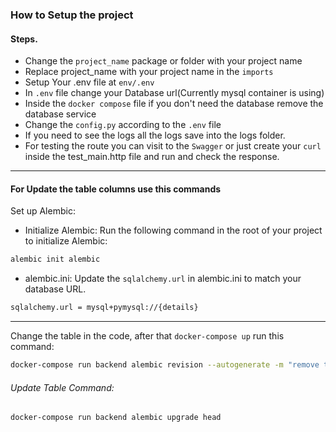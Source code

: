 ### How to Setup the project

#### Steps.
* Change the `project_name` package or folder with your project name
* Replace project_name with your project name in the `imports`
* Setup Your .env file at `env/.env`
* In `.env` file change your Database url(Currently mysql container is using)
* Inside the `docker compose` file if you don't need the database remove the database service
* Change the `config.py` according to the `.env` file
* If you need to see the logs all the logs save into the logs folder.
* For testing the route you can visit to the `Swagger` or just create your `curl` inside the test_main.http file and run and check the response.

 ---

#### For Update the table columns use this commands

Set up Alembic:
* Initialize Alembic:
Run the following command in the root of your project to initialize Alembic:
```bash
alembic init alembic
```
* alembic.ini:
Update the `sqlalchemy.url` in alembic.ini to match your database URL.
```bash
sqlalchemy.url = mysql+pymysql://{details}
```
---
Change the table in the code, after that `docker-compose up` run this command:
```bash
docker-compose run backend alembic revision --autogenerate -m "remove test columns"
```
###### Update Table Command:
``` bash
docker-compose run backend alembic upgrade head
```